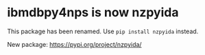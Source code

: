# ibmdbpy4nps is now nzpyida

This package has been renamed. Use `pip install nzpyida` instead.

New package: https://pypi.org/project/nzpyida/

